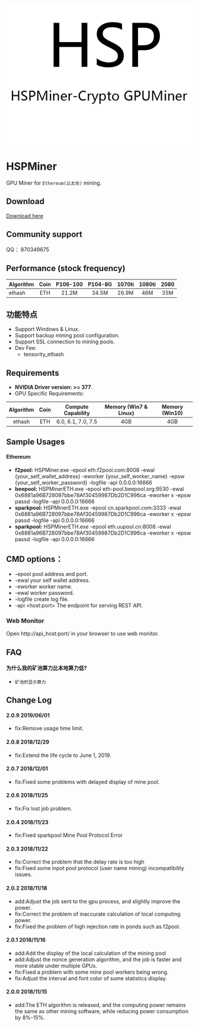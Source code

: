 ![](/logo.png)

# HSPMiner

GPU Miner for `Ethereum(以太坊)` mining.

## Download

[Download here](https://github.com/hspminer/HSPMinerETH/releases)

## Community support

QQ： 870349675

## Performance (stock frequency)

| Algorithm        |  Coin   | P106-100  |  P104-8G   |  1070ti  |  1080ti  |   2080   |
| :--------------- | :-----: | :-------: | :--------: | :------: | :------: | :------: |
| ethash           |   ETH   |   21.2M   |   34.5M    |  26.9M   |   46M    |   35M    |


## 功能特点

* Support Windows & Linux.
* Support backup mining pool configuration.
* Support SSL connection to mining pools.
* Dev Fee:
  - tensority_ethash 


## Requirements

- **NVIDIA Driver version: >= 377**.
- GPU Specific Requirements:

|    Algorithm     |  Coin   | Compute Capability | Memory (Win7 & Linux) | Memory (Win10) |
| :--------------: | :-----: | :----------------: | :-------------------: | :------------: |
|      ethash      |   ETH   | 6.0, 6.1, 7.0, 7.5 |          4GB          |      4GB       |



## Sample Usages

#### Ethereum

- **f2pool:** HSPMiner.exe -epool eth.f2pool.com:8008 -ewal {your_self_wallet_address} -eworker {your_self_worker_name} -epsw {your_self_worker_password} -logfile -api 0.0.0.0:16666
- **beepool:** HSPMinerETH.exe -epool eth-pool.beepool.org:9530 -ewal 0x6881a96B728097bbe78Af30459987Db2D1C996ca -eworker x -epsw passd -logfile -api 0.0.0.0:16666
- **sparkpool:** HSPMinerETH.exe -epool cn.sparkpool.com:3333 -ewal 0x6881a96B728097bbe78Af30459987Db2D1C996ca -eworker x -epsw passd -logfile -api 0.0.0.0:16666
- **sparkpool:** HSPMinerETH.exe -epool eth.uupool.cn:8008 -ewal 0x6881a96B728097bbe78Af30459987Db2D1C996ca -eworker x -epsw passd -logfile -api 0.0.0.0:16666


## CMD options：
  * -epool      pool address and port.
  * -ewal       your self wallet address.
  * -eworker    worker name.
  * -ewal       worker password.
  * -logfile    create log file.
  * -api        \<host:port>    The endpoint for serving REST API.
  



### Web Monitor

Open http://api_host:port/ in your browser to use web monitor.


## FAQ


#### 为什么我的矿池算力比本地算力低?

- `矿池的显示算力`


## Change Log

#### 2.0.9 2019/06/01
- fix:Remove usage time limit.

#### 2.0.8 2018/12/29
- fix:Extend the life cycle to June 1, 2019.

#### 2.0.7 2018/12/01
- fix:Fixed some problems with delayed display of mine pool.

#### 2.0.6 2018/11/25
- fix:Fix lost job problem.

#### 2.0.4 2018/11/23
- fix:Fixed sparkpool Mine Pool Protocol Error

#### 2.0.3 2018/11/22
- fix:Correct the problem that the delay rate is too high
- fix:Fixed some inpot pool protocol (user name mining) incompatibility issues.

#### 2.0.2 2018/11/18
- add:Adjust the job sent to the gpu process, and slightly improve the power.
- fix:Correct the problem of inaccurate calculation of local computing power.
- fix:Fixed the problem of high rejection rate in ponds such as f2pool.

#### 2.0.1 2018/11/16
- add:Add the display of the local calculation of the mining pool
- add:Adjust the nonce generation algorithm, and the job is faster and more stable under multiple GPUs.
- fix:Fixed a problem with some mine pool workers being wrong.
- fix:Adjust the interval and font color of some statistics display.

#### 2.0.0 2018/11/15
- add:The ETH algorithm is released, and the computing power remains the same as other mining software, while reducing power consumption by 8%-15%.




